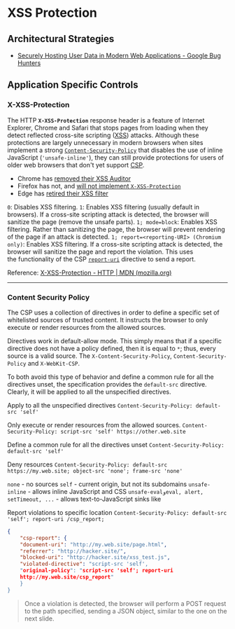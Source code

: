 
# XSS Protection
## Architectural Strategies
- [Securely Hosting User Data in Modern Web Applications - Google Bug Hunters](https://bughunters.google.com/blog/6554750087200768/securely-hosting-user-data-in-modern-web-applications)
## Application Specific Controls
### X-XSS-Protection
The HTTP **`X-XSS-Protection`** response header is a feature of Internet Explorer, Chrome and Safari that stops pages from loading when they detect reflected cross-site scripting ([XSS](https://developer.mozilla.org/en-US/docs/Glossary/Cross-site_scripting)) attacks. Although these protections are largely unnecessary in modern browsers when sites implement a strong [`Content-Security-Policy`](https://developer.mozilla.org/en-US/docs/Web/HTTP/Headers/Content-Security-Policy) that disables the use of inline JavaScript (`'unsafe-inline'`), they can still provide protections for users of older web browsers that don't yet support [CSP](https://developer.mozilla.org/en-US/docs/Glossary/CSP).

-   Chrome has [removed their XSS Auditor](https://www.chromestatus.com/feature/5021976655560704)
-   Firefox has not, and [will not implement `X-XSS-Protection`](https://bugzilla.mozilla.org/show_bug.cgi?id=528661)
-   Edge has [retired their XSS filter](https://blogs.windows.com/windowsexperience/2018/07/25/announcing-windows-10-insider-preview-build-17723-and-build-18204/)

`0`: Disables XSS filtering.
`1`: Enables XSS filtering (usually default in browsers). If a cross-site scripting attack is detected, the browser will sanitize the page (remove the unsafe parts).
`1; mode=block`: Enables XSS filtering. Rather than sanitizing the page, the browser will prevent rendering of the page if an attack is detected.
`1; report=<reporting-URI> (Chromium only)`: Enables XSS filtering. If a cross-site scripting attack is detected, the browser will sanitize the page and report the violation. This uses the functionality of the CSP [`report-uri`](https://developer.mozilla.org/en-US/docs/Web/HTTP/Headers/Content-Security-Policy/report-uri) directive to send a report.

Reference: [X-XSS-Protection - HTTP | MDN (mozilla.org)](https://developer.mozilla.org/en-US/docs/Web/HTTP/Headers/X-XSS-Protection)

***
### Content Security Policy
The CSP uses a collection of directives in order to define a specific set of whitelisted sources of trusted content. 
It instructs the browser to only execute or render resources from the allowed sources.

Directives work in default-allow mode. This simply means that if a specific directive does not have a policy defined, then it is equal to `*`; thus, every source is a valid source.
The  `X-Content-Security-Policy`, `Content-Security-Policy` and `X-WebKit-CSP`. 

To both avoid this type of behavior and define a common rule for all the directives unset, the specification provides the `default-src` directive. Clearly, it will be applied to all the unspecified directives. 

Apply to all the unspecified directives
`Content-Security-Policy: default-src 'self'`

Only execute or render resources from the allowed sources.
`Content-Security-Policy: script-src 'self' https://other.web.site`

Define a common rule for all the directives unset
`Content-Security-Policy: default-src 'self'`

Deny resources
`Content-Security-Policy: default-src https://my.web.site; object-src 'none'; frame-src 'none'`

`none` - no sources
`self` - current origin, but not its subdomains
`unsafe-inline` - allows inline JavaScript and CSS
`unsafe-evalوeval, alert, setTimeout, ...` - allows text-to-JavaScript sinks like 

Report violations to specific location
`Content-Security-Policy: default-src 'self'; report-uri /csp_report;`

```json
{
	"csp-report": {
	"document-uri": "http://my.web.site/page.html",
	"referrer": "http://hacker.site/",
	"blocked-uri": "http://hacker.site/xss_test.js",
	"violated-directive": "script-src 'self',
	"original-policy": "script-src 'self'; report-uri
	http://my.web.site/csp_report"
	}
}
```

> Once a violation is detected, the browser will perform a POST request to the path specified, sending a JSON object, similar to the one on the next slide.

